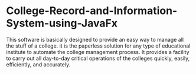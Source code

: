 # College-Record-and-Information-System-using-JavaFx
This software is basically designed to provide an easy way to manage all the stuff of a college. it  is the paperless solution for any type of educational institute to automate the college  management process. It provides a facility to carry out all day-to-day critical operations of the  colleges quickly, easily, efficiently, and accurately. 


